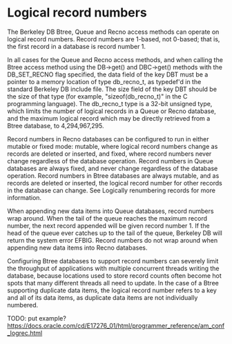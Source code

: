 # Logical record numbers
The Berkeley DB Btree, Queue and Recno access methods can operate on logical record numbers. Record numbers are 1-based, not 0-based; that is, the first record in a database is record number 1.

In all cases for the Queue and Recno access methods, and when calling the Btree access method using the DB->get() and DBC->get() methods with the DB_SET_RECNO flag specified, the data field of the key DBT must be a pointer to a memory location of type db_recno_t, as typedef'd in the standard Berkeley DB include file. The size field of the key DBT should be the size of that type (for example, "sizeof(db_recno_t)" in the C programming language). The db_recno_t type is a 32-bit unsigned type, which limits the number of logical records in a Queue or Recno database, and the maximum logical record which may be directly retrieved from a Btree database, to 4,294,967,295.

Record numbers in Recno databases can be configured to run in either mutable or fixed mode: mutable, where logical record numbers change as records are deleted or inserted, and fixed, where record numbers never change regardless of the database operation. Record numbers in Queue databases are always fixed, and never change regardless of the database operation. Record numbers in Btree databases are always mutable, and as records are deleted or inserted, the logical record number for other records in the database can change. See Logically renumbering records for more information.

When appending new data items into Queue databases, record numbers wrap around. When the tail of the queue reaches the maximum record number, the next record appended will be given record number 1. If the head of the queue ever catches up to the tail of the queue, Berkeley DB will return the system error EFBIG. Record numbers do not wrap around when appending new data items into Recno databases.

Configuring Btree databases to support record numbers can severely limit the throughput of applications with multiple concurrent threads writing the database, because locations used to store record counts often become hot spots that many different threads all need to update. In the case of a Btree supporting duplicate data items, the logical record number refers to a key and all of its data items, as duplicate data items are not individually numbered.

TODO: put example?
https://docs.oracle.com/cd/E17276_01/html/programmer_reference/am_conf_logrec.html
